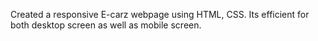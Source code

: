Created a responsive E-carz webpage using HTML, CSS.
Its efficient for both desktop screen as well as mobile screen.
